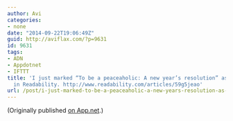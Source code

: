 ```yaml
---
author: Avi
categories:
- none
date: "2014-09-22T19:06:49Z"
guid: http://aviflax.com/?p=9631
id: 9631
tags:
- ADN
- Appdotnet
- IFTTT
title: 'I just marked “To be a peaceaholic: A new year’s resolution” as a favorite
  in Readability. http://www.readability.com/articles/59g5jeao'
url: /post/i-just-marked-to-be-a-peaceaholic-a-new-years-resolution-as-a-favorite-in-readability-httpwww-readability-comarticles59g5jeao/
---
```

(Originally published [on App.net](http://alpha.app.net/aviflax/post/39412166).)